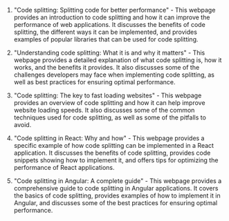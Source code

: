 

1. "Code splitting: Splitting code for better performance" - This webpage provides an introduction to code splitting and how it can improve the performance of web applications. It discusses the benefits of code splitting, the different ways it can be implemented, and provides examples of popular libraries that can be used for code splitting.

2. "Understanding code splitting: What it is and why it matters" - This webpage provides a detailed explanation of what code splitting is, how it works, and the benefits it provides. It also discusses some of the challenges developers may face when implementing code splitting, as well as best practices for ensuring optimal performance.

3. "Code splitting: The key to fast loading websites" - This webpage provides an overview of code splitting and how it can help improve website loading speeds. It also discusses some of the common techniques used for code splitting, as well as some of the pitfalls to avoid.

4. "Code splitting in React: Why and how" - This webpage provides a specific example of how code splitting can be implemented in a React application. It discusses the benefits of code splitting, provides code snippets showing how to implement it, and offers tips for optimizing the performance of React applications.

5. "Code splitting in Angular: A complete guide" - This webpage provides a comprehensive guide to code splitting in Angular applications. It covers the basics of code splitting, provides examples of how to implement it in Angular, and discusses some of the best practices for ensuring optimal performance.